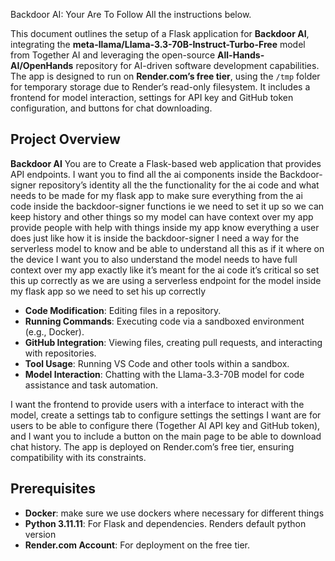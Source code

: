 Backdoor AI: Your Are To Follow All the instructions below.

This document outlines the setup of a Flask application for **Backdoor AI**, integrating the **meta-llama/Llama-3.3-70B-Instruct-Turbo-Free** model from Together AI and leveraging the open-source **All-Hands-AI/OpenHands** repository for AI-driven software development capabilities. The app is designed to run on **Render.com’s free tier**, using the `/tmp` folder for temporary storage due to Render’s read-only filesystem. It includes a frontend for model interaction, settings for API key and GitHub token configuration, and buttons for chat downloading.

## Project Overview

**Backdoor AI** You are to Create a Flask-based web application that provides API endpoints. I want you to find all the ai components inside the Backdoor-signer repository’s identity all the the functionality for the ai code and what needs to be made for my flask app to make sure everything from the ai code inside the backdoor-signer functions ie we need to set it up so we can keep history and other things so my model can have context over my app provide people with help with things inside my app know everything a user does just like how it is inside the backdoor-signer I need a way for the serverless model to know and be able to understand all this as if it where on the device I want you to also understand the model needs to have full context over my app exactly like it’s meant for the ai code it’s critical so set this up correctly as we are using a serverless endpoint for the model inside my flask app so we need to set his up correctly 

- **Code Modification**: Editing files in a repository.
- **Running Commands**: Executing code via a sandboxed environment (e.g., Docker).
- **GitHub Integration**: Viewing files, creating pull requests, and interacting with repositories.
- **Tool Usage**: Running VS Code and other tools within a sandbox.
- **Model Interaction**: Chatting with the Llama-3.3-70B model for code assistance and task automation.

I want the frontend to provide users with a interface to interact with the model, create a settings tab to configure settings the settings I want are for users to be able to configure there (Together AI API key and GitHub token), and I want you to include a button on the main page to be able to download chat history. The app is deployed on Render.com’s free tier, ensuring compatibility with its constraints.

## Prerequisites

- **Docker**: make sure we use dockers where necessary for different things
- **Python 3.11.11**: For Flask and dependencies. Renders default python version
- **Render.com Account**: For deployment on the free tier.
